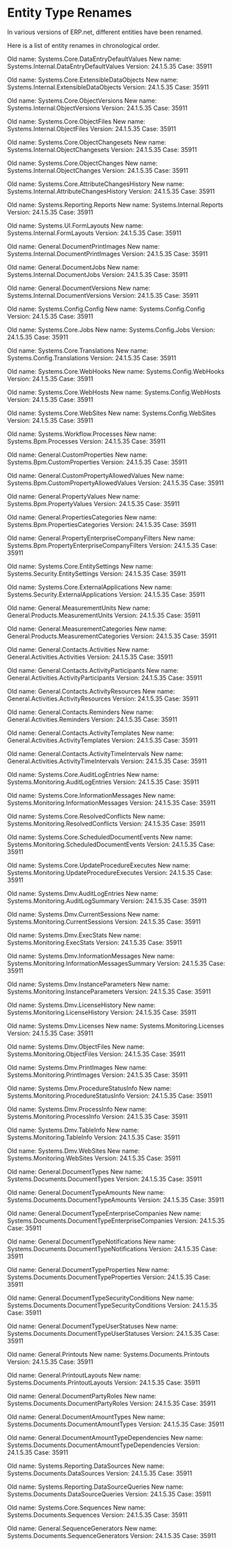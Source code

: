 ﻿# Entity Type Renames

In various versions of ERP.net, different entities have been renamed.  

Here is a list of entity renames in chronological order.  

Old name: Systems.Core.DataEntryDefaultValues 
New name: Systems.Internal.DataEntryDefaultValues 
Version: 24.1.5.35 
Case: 35911 

Old name: Systems.Core.ExtensibleDataObjects 
New name: Systems.Internal.ExtensibleDataObjects 
Version: 24.1.5.35 
Case: 35911 

Old name: Systems.Core.ObjectVersions 
New name: Systems.Internal.ObjectVersions 
Version: 24.1.5.35 
Case: 35911 

Old name: Systems.Core.ObjectFiles 
New name: Systems.Internal.ObjectFiles 
Version: 24.1.5.35 
Case: 35911 

Old name: Systems.Core.ObjectChangesets 
New name: Systems.Internal.ObjectChangesets 
Version: 24.1.5.35 
Case: 35911 

Old name: Systems.Core.ObjectChanges 
New name: Systems.Internal.ObjectChanges 
Version: 24.1.5.35 
Case: 35911 

Old name: Systems.Core.AttributeChangesHistory 
New name: Systems.Internal.AttributeChangesHistory 
Version: 24.1.5.35 
Case: 35911 

Old name: Systems.Reporting.Reports 
New name: Systems.Internal.Reports 
Version: 24.1.5.35 
Case: 35911 

Old name: Systems.UI.FormLayouts 
New name: Systems.Internal.FormLayouts 
Version: 24.1.5.35 
Case: 35911 

Old name: General.DocumentPrintImages 
New name: Systems.Internal.DocumentPrintImages 
Version: 24.1.5.35 
Case: 35911 

Old name: General.DocumentJobs 
New name: Systems.Internal.DocumentJobs 
Version: 24.1.5.35 
Case: 35911 

Old name: General.DocumentVersions 
New name: Systems.Internal.DocumentVersions 
Version: 24.1.5.35 
Case: 35911 

Old name: Systems.Config.Config 
New name: Systems.Config.Config 
Version: 24.1.5.35 
Case: 35911 

Old name: Systems.Core.Jobs 
New name: Systems.Config.Jobs 
Version: 24.1.5.35 
Case: 35911 

Old name: Systems.Core.Translations 
New name: Systems.Config.Translations 
Version: 24.1.5.35 
Case: 35911 

Old name: Systems.Core.WebHooks 
New name: Systems.Config.WebHooks 
Version: 24.1.5.35 
Case: 35911 

Old name: Systems.Core.WebHosts 
New name: Systems.Config.WebHosts 
Version: 24.1.5.35 
Case: 35911 

Old name: Systems.Core.WebSites 
New name: Systems.Config.WebSites 
Version: 24.1.5.35 
Case: 35911 

Old name: Systems.Workflow.Processes 
New name: Systems.Bpm.Processes 
Version: 24.1.5.35 
Case: 35911 

Old name: General.CustomProperties 
New name: Systems.Bpm.CustomProperties 
Version: 24.1.5.35 
Case: 35911 

Old name: General.CustomPropertyAllowedValues 
New name: Systems.Bpm.CustomPropertyAllowedValues 
Version: 24.1.5.35 
Case: 35911 

Old name: General.PropertyValues 
New name: Systems.Bpm.PropertyValues 
Version: 24.1.5.35 
Case: 35911 

Old name: General.PropertiesCategories 
New name: Systems.Bpm.PropertiesCategories 
Version: 24.1.5.35 
Case: 35911 

Old name: General.PropertyEnterpriseCompanyFilters 
New name: Systems.Bpm.PropertyEnterpriseCompanyFilters 
Version: 24.1.5.35 
Case: 35911 

Old name: Systems.Core.EntitySettings 
New name: Systems.Security.EntitySettings 
Version: 24.1.5.35 
Case: 35911 

Old name: Systems.Core.ExternalApplications 
New name: Systems.Security.ExternalApplications 
Version: 24.1.5.35 
Case: 35911 

Old name: General.MeasurementUnits 
New name: General.Products.MeasurementUnits 
Version: 24.1.5.35 
Case: 35911 

Old name: General.MeasurementCategories 
New name: General.Products.MeasurementCategories 
Version: 24.1.5.35 
Case: 35911 

Old name: General.Contacts.Activities 
New name: General.Activities.Activities 
Version: 24.1.5.35 
Case: 35911 

Old name: General.Contacts.ActivityParticipants 
New name: General.Activities.ActivityParticipants 
Version: 24.1.5.35 
Case: 35911 

Old name: General.Contacts.ActivityResources 
New name: General.Activities.ActivityResources 
Version: 24.1.5.35 
Case: 35911 

Old name: General.Contacts.Reminders 
New name: General.Activities.Reminders 
Version: 24.1.5.35 
Case: 35911 

Old name: General.Contacts.ActivityTemplates 
New name: General.Activities.ActivityTemplates 
Version: 24.1.5.35 
Case: 35911 

Old name: General.Contacts.ActivityTimeIntervals 
New name: General.Activities.ActivityTimeIntervals 
Version: 24.1.5.35 
Case: 35911 

Old name: Systems.Core.AuditLogEntries 
New name: Systems.Monitoring.AuditLogEntries 
Version: 24.1.5.35 
Case: 35911 

Old name: Systems.Core.InformationMessages 
New name: Systems.Monitoring.InformationMessages 
Version: 24.1.5.35 
Case: 35911 

Old name: Systems.Core.ResolvedConflicts 
New name: Systems.Monitoring.ResolvedConflicts 
Version: 24.1.5.35 
Case: 35911 

Old name: Systems.Core.ScheduledDocumentEvents 
New name: Systems.Monitoring.ScheduledDocumentEvents 
Version: 24.1.5.35 
Case: 35911 

Old name: Systems.Core.UpdateProcedureExecutes 
New name: Systems.Monitoring.UpdateProcedureExecutes 
Version: 24.1.5.35 
Case: 35911 

Old name: Systems.Dmv.AuditLogEntries 
New name: Systems.Monitoring.AuditLogSummary 
Version: 24.1.5.35 
Case: 35911 

Old name: Systems.Dmv.CurrentSessions 
New name: Systems.Monitoring.CurrentSessions 
Version: 24.1.5.35 
Case: 35911 

Old name: Systems.Dmv.ExecStats 
New name: Systems.Monitoring.ExecStats 
Version: 24.1.5.35 
Case: 35911 

Old name: Systems.Dmv.InformationMessages 
New name: Systems.Monitoring.InformationMessagesSummary 
Version: 24.1.5.35 
Case: 35911 

Old name: Systems.Dmv.InstanceParameters 
New name: Systems.Monitoring.InstanceParameters 
Version: 24.1.5.35 
Case: 35911 

Old name: Systems.Dmv.LicenseHistory 
New name: Systems.Monitoring.LicenseHistory 
Version: 24.1.5.35 
Case: 35911 

Old name: Systems.Dmv.Licenses 
New name: Systems.Monitoring.Licenses 
Version: 24.1.5.35 
Case: 35911 

Old name: Systems.Dmv.ObjectFiles 
New name: Systems.Monitoring.ObjectFiles 
Version: 24.1.5.35 
Case: 35911 

Old name: Systems.Dmv.PrintImages 
New name: Systems.Monitoring.PrintImages 
Version: 24.1.5.35 
Case: 35911 

Old name: Systems.Dmv.ProcedureStatusInfo 
New name: Systems.Monitoring.ProcedureStatusInfo 
Version: 24.1.5.35 
Case: 35911 

Old name: Systems.Dmv.ProcessInfo 
New name: Systems.Monitoring.ProcessInfo 
Version: 24.1.5.35 
Case: 35911 

Old name: Systems.Dmv.TableInfo 
New name: Systems.Monitoring.TableInfo 
Version: 24.1.5.35 
Case: 35911 

Old name: Systems.Dmv.WebSites 
New name: Systems.Monitoring.WebSites 
Version: 24.1.5.35 
Case: 35911 

Old name: General.DocumentTypes 
New name: Systems.Documents.DocumentTypes 
Version: 24.1.5.35 
Case: 35911 

Old name: General.DocumentTypeAmounts 
New name: Systems.Documents.DocumentTypeAmounts 
Version: 24.1.5.35 
Case: 35911 

Old name: General.DocumentTypeEnterpriseCompanies 
New name: Systems.Documents.DocumentTypeEnterpriseCompanies 
Version: 24.1.5.35 
Case: 35911 

Old name: General.DocumentTypeNotifications 
New name: Systems.Documents.DocumentTypeNotifications 
Version: 24.1.5.35 
Case: 35911 

Old name: General.DocumentTypeProperties 
New name: Systems.Documents.DocumentTypeProperties 
Version: 24.1.5.35 
Case: 35911 

Old name: General.DocumentTypeSecurityConditions 
New name: Systems.Documents.DocumentTypeSecurityConditions 
Version: 24.1.5.35 
Case: 35911 

Old name: General.DocumentTypeUserStatuses 
New name: Systems.Documents.DocumentTypeUserStatuses 
Version: 24.1.5.35 
Case: 35911 

Old name: General.Printouts 
New name: Systems.Documents.Printouts 
Version: 24.1.5.35 
Case: 35911 

Old name: General.PrintoutLayouts 
New name: Systems.Documents.PrintoutLayouts 
Version: 24.1.5.35 
Case: 35911 

Old name: General.DocumentPartyRoles 
New name: Systems.Documents.DocumentPartyRoles 
Version: 24.1.5.35 
Case: 35911 

Old name: General.DocumentAmountTypes 
New name: Systems.Documents.DocumentAmountTypes 
Version: 24.1.5.35 
Case: 35911 

Old name: General.DocumentAmountTypeDependencies 
New name: Systems.Documents.DocumentAmountTypeDependencies 
Version: 24.1.5.35 
Case: 35911 

Old name: Systems.Reporting.DataSources 
New name: Systems.Documents.DataSources 
Version: 24.1.5.35 
Case: 35911 

Old name: Systems.Reporting.DataSourceQueries 
New name: Systems.Documents.DataSourceQueries 
Version: 24.1.5.35 
Case: 35911 

Old name: Systems.Core.Sequences 
New name: Systems.Documents.Sequences 
Version: 24.1.5.35 
Case: 35911 

Old name: General.SequenceGenerators 
New name: Systems.Documents.SequenceGenerators 
Version: 24.1.5.35 
Case: 35911 

